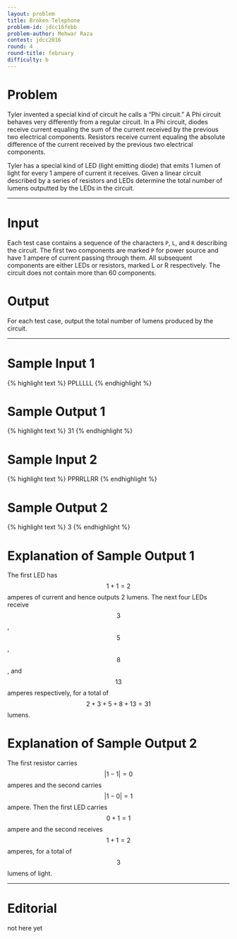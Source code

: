 ```yaml
---
layout: problem
title: Broken Telephone
problem-id: jdcc16febb
problem-author: Mehwar Raza
contest: jdcc2016
round: 4
round-title: february
difficulty: b
---
```


# Problem
Tyler invented a special kind of circuit he calls a “Phi circuit.” A Phi circuit behaves very differently from a regular circuit. In a Phi circuit, diodes receive current equaling the sum of the current received by the previous two electrical components. Resistors receive current equaling the absolute difference of the current received by the previous two electrical components.

Tyler has a special kind of LED (light emitting diode) that emits 1 lumen of light for every 1 ampere of current it receives. Given a linear circuit described by a series of resistors and LEDs determine the total number of lumens outputted by the LEDs in the circuit.

---

# Input
Each test case contains a sequence of the characters `P`, `L`, and `R` describing the circuit. The first two components are marked `P` for power source and have 1 ampere of current passing through them. All subsequent components are either LEDs or resistors, marked L or R respectively. The circuit does not contain more than 60 components.

# Output
For each test case, output the total number of lumens produced by the circuit.

---

# Sample Input 1
{% highlight text %}
PPLLLLL
{% endhighlight %}

# Sample Output 1
{% highlight text %}
31
{% endhighlight %}

# Sample Input 2
{% highlight text %}
PPRRLLRR
{% endhighlight %}

# Sample Output 2
{% highlight text %}
3
{% endhighlight %}

# Explanation of Sample Output 1
The first LED has $$1 + 1 = 2$$ amperes of current and hence outputs 2 lumens. The next four LEDs receive $$3$$, $$5$$, $$8$$, and $$13$$ amperes respectively, for a total of $$2 + 3 + 5 + 8 + 13 = 31$$ lumens.

# Explanation of Sample Output 2
The first resistor carries $$|1 − 1| = 0$$ amperes and the second carries $$|1 − 0| = 1$$ ampere. Then the first LED carries $$0 + 1 = 1$$ ampere and the second receives $$1 + 1 = 2$$ amperes, for a total of $$3$$ lumens of light.

---

# Editorial
not here yet
